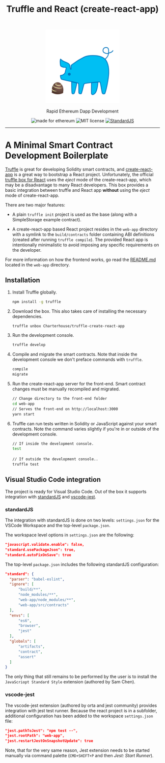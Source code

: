 <h1 align="center">Truffle and React (create-react-app)</h1> <br>
<p align="center">
  <img alt="comet" src="./box-img-lg.png" width="240">
</p>
<p align="center">Rapid Ethereum Dapp Development</p>

<p align="center">
  <img alt="made for ethereum" src="https://img.shields.io/badge/made_for-ethereum-771ea5.svg">
  <img alt="MIT license" src="https://img.shields.io/badge/license-MIT-blue.svg">
  <a href="https://standardjs.com"><img alt="StandardJS" src="https://img.shields.io/badge/code_style-standard-brightgreen.svg"></a>
</p>

---

# A Minimal Smart Contract Development Boilerplate

[Truffle](https://github.com/trufflesuite/truffle) is great for developing Solidity smart contracts, and [create-react-app](https://github.com/facebookincubator/create-react-app) is a great way to bootstrap a React project. Unfortunately, the official [truffle box for React](http://truffleframework.com/boxes/react) uses the _eject_ mode of the create-react-app, which may be a disadvantage to many React developers. This box provides a basic integration between truffle and React app **without** using the _eject_ mode of create-react-app.

There are two major features:

- A plain `truffle init` project is used as the base (along with a SimpleStorage example contract).

- A create-react-app based React project resides in the `web-app` directory with a symlink to the `build/contracts` folder containing ABI definitions (created after running `truffle compile`). The provided React app is intentionally minimalistic to avoid imposing any specific requirements on the developer. 

For more information on how the frontend works, go read the [README.md](https://github.com/Charterhouse/truffle-create-react-app/blob/master/web-app/README.md) located in the `web-app` directory.

## Installation

1. Install Truffle globally.
    ```bash
    npm install -g truffle
    ```

2. Download the box. This also takes care of installing the necessary dependencies.
    ```bash
    truffle unbox Charterhouse/truffle-create-react-app
    ```

3. Run the development console.
    ```bash
    truffle develop
    ```

4. Compile and migrate the smart contracts. Note that inside the development console we don't preface commands with `truffle`.
    ```bash
    compile
    migrate
    ```

5. Run the create-react-app server for the front-end. Smart contract changes must be manually recompiled and migrated.
    ```bash
    // Change directory to the front-end folder
    cd web-app
    // Serves the front-end on http://localhost:3000
    yarn start
    ```

6. Truffle can run tests written in Solidity or JavaScript against your smart contracts. Note the command varies slightly if you're in or outside of the development console.
    ```bash
    // If inside the development console.
    test

    // If outside the development console..
    truffle test
    ```
## Visual Studio Code integration

The project is ready for Visual Studio Code. Out of the box it supports integration with [standardJS](https://standardjs.com) and [vscode-jest](https://github.com/jest-community/vscode-jest).

### standardJS

The integration with standardJS is done on two levels: `settings.json` for the VSCode Workspace and the top-level `package.json`.

The workspace level options in `settings.json` are the following:

```json
"javascript.validate.enable": false,
"standard.usePackageJson": true,
"standard.autoFixOnSave": true
```

The top-level `package.json` includes the following standardJS configuration:

```json
"standard": {
  "parser": "babel-eslint",
  "ignore": [
      "build/**",
      "node_modules/**",
      "web-app/node_modules/**",
      "web-app/src/contracts"
  ],
  "envs": [
      "es6",
      "browser",
      "jest"
  ],
  "globals": [
      "artifacts",
      "contract",
      "assert"
  ]
}
```

The only thing that still remains to be performed by the user is to install the `JavaScriopt Standard Style` extension (authored by Sam Chen).

### vscode-jest

The vscode-jest extension (authored by orta and jest community) provides integration with jest test runner. Because the react project is in a subfolder, additional configuration has been added to the workspace `settings.json` file:

```json
"jest.pathToJest": "npm test --",
"jest.rootPath": "web-app",
"jest.restartJestOnSnapshotUpdate": true
```

Note, that for the very same reason, Jest extension needs to be started manually via command palette (`CMD+SHIFT+P` and then *Jest: Start Runner*).